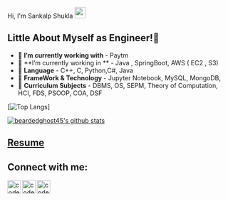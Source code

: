
Hi, I'm Sankalp Shukla <img src="https://media.giphy.com/media/hvRJCLFzcasrR4ia7z/giphy.gif" width="25px">

## Little About Myself as Engineer!👷 

- 🔭 **I’m currently working with**  - Paytm 
- 🌱 **I’m currently working in ** - Java , SpringBoot, AWS ( EC2 , S3)
- 💬 **Language** - C++, C, Python,C#, Java
- 🥅 **FrameWork & Technology** - Jupyter Notebook, MySQL, MongoDB,
- 📕 **Curriculum Subjects** - DBMS, OS, SEPM, Theory of Computation, HCI, FDS, PSOOP, COA, DSF

[![Top Langs](https://github-readme-stats.vercel.app/api/top-langs/?username=beardedghost45)]

[![beardedghost45's github stats](https://github-readme-stats.vercel.app/api?username=beardedghost45&count_private=true&include_all_commits=true&theme=radical)](https://google.com)

## [**Resume**]()
## Connect with me:
[<img align="left" alt="codeSTACKr.com" width="30px" src="https://cdn.jsdelivr.net/npm/simple-icons@v3/icons/facebook.svg" />][Facebook]
[<img align="left" alt="codeSTACKr | Twitter" width="30px" src="https://cdn.jsdelivr.net/npm/simple-icons@v3/icons/instagram.svg" />][Instagram]
[<img align="left" alt="codeSTACKr | LinkedIn" width="30px" src="https://cdn.jsdelivr.net/npm/simple-icons@v3/icons/linkedin.svg" />][linkedin]
<br />
<!-- This section you create this variables that are used above -->
[Facebook]: https://www.facebook.com/deadhead45
[Instagram]:https://www.instagram.com/shukla45/
[linkedin]: https://www.linkedin.com/in/sankalp-shukla-b4a158173/
